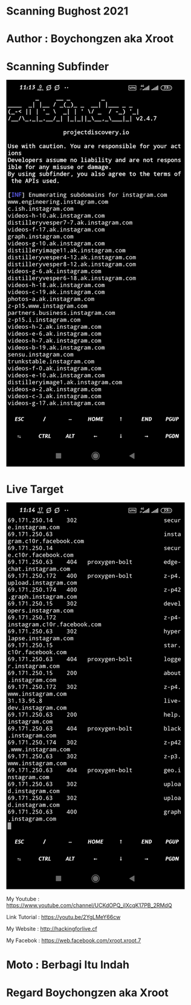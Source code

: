 # Scanning Bughost 2021


# Author : Boychongzen aka Xroot


# Scanning Subfinder 
![be](https://raw.githubusercontent.com/boychongzen18/scanning/main/subfinder.jpg) 
# Live Target
![be](https://raw.githubusercontent.com/boychongzen18/scanning/main/ig.jpg)













My Youtube : https://www.youtube.com/channel/UCKdOPQ_iIXcqK17PB_2RMdQ 

Link Tutorial : https://youtu.be/2YgLMeY66cw

My Website : http://hackingforlive.cf 

My Facebok : https://web.facebook.com/xroot.xroot.7 



# Moto : Berbagi Itu Indah 

# Regard Boychongzen aka Xroot 
